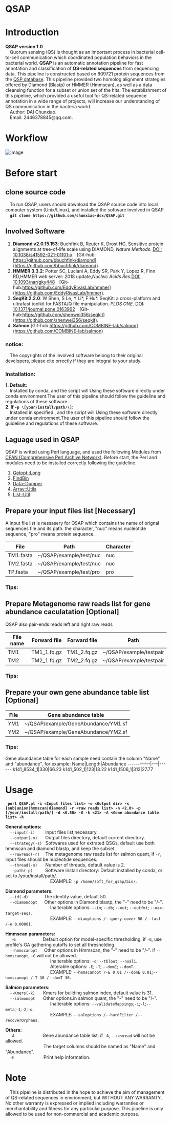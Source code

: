 # QSAP

# Introduction
**QSAP version 1.0**    
&emsp;Quorum sensing (QS) is thought as an important process in bacterial cell-to-cell communication which coordinated population behaviors in the bacterial world. **QSAP** is an automatic annotation pipeline for fast annotation and classification of **QS-related sequences** from sequencing data. This pipeline is constructed based on 809721 protein sequences from the [QSP database](https://github.com/chunxiao-dcx/QSP). This pipeline provided two homolog alignment strategies offered by Diamond (Blastp) or HMMER (Hmmscan), as well as a data cleansing function for a subset or union set of the hits. The establishment of this pipeline, which provided a useful tool for QS-related sequence annotation in a wide range of projects, will increase our understanding of QS communication in the bacteria world.  
&emsp;Author: DAI Chunxiao.  
&emsp;Email: 2446378845\@qq.com.  

# Workflow
![image](https://github.com/chunxiao-dcx/QSAP/blob/main/QSAPpipeline.png)

# Before start
## clone source code  
&emsp;To run QSAP, users should download the QSAP source code into local computer system (Unix/Linux), and installed the software involved in QSAP.
&emsp;**`git clone https://github.com/chunxiao-dcx/QSAP.git`** 

## Involved Software 
1. **Diamond v2.0.15.153**: Buchfink B, Reuter K, Drost HG, Sensitive protein alignments at tree-of-life scale using DIAMOND, *Nature Methods*. [DOI: 10.1038/s41592-021-01101-x](https://doi.org/10.1038/s41592-021-01101-x)&emsp;[Git-hub: https://github.com/bbuchfink/diamond](https://github.com/bbuchfink/diamond).  
2. **HMMER 3.3.2**: Potter SC, Luciani A, Eddy SR, Park Y, 
Lopez R, Finn RD,HMMER web server: 2018 update,*Nucleic Acids Res*.[DOI: 10.1093/nar/gky448](http://doi.org/10.1093/nar/gky448)&emsp;[Git-hub:https://github.com/EddyRivasLab/hmmer](https://github.com/EddyRivasLab/hmmer).  
3. **SeqKit 2.2.0**: 
W Shen, S Le, Y Li\*, F Hu\*. SeqKit: a cross-platform and ultrafast toolkit for FASTA/Q file manipulation. *PLOS ONE*. [DOI: 10.1371/journal.pone.0163962](https://doi.org/10.1371/journal.pone.0163962)&emsp;[Git-hub:https://github.com/shenwei356/seqkit](https://github.com/shenwei356/seqkit).  
4. **Salmon**:[]()[Git-hub:https://github.com/COMBINE-lab/salmon](https://github.com/COMBINE-lab/salmon)

### notice:
&emsp;The copyrights of the involved software belong to their original developers, please cite orrectly if they are integral to your study.  
### Installation:  
**1. Default:**  
     &emsp;Installed by conda, and the script will Using these software directly under conda environment.The user of this pipeline should follow the guideline and regulations of these software.  
**2. If `-p \[your/install/path/\]`:**  
     &emsp;Installed in specified , and the script will Using these software directly under conda environment.The user of this pipeline should follow the guideline and regulations of these software.   

##  Laguage used in QSAP
QSAP is writed using Perl language, and used the following Modules from [CPAN \(Comprehensive Perl Archive Network\)](www.cpan.org). Before start, the Perl and modules need to be installed correctly following the guideline.  
1. [Getopt::Long](https://metacpan.org/pod/Getopt::Long)  
2. [FindBin](https://metacpan.org/pod/FindBin)  
3. [Data::Dumper](https://metacpan.org/pod/Data::Dumper)  
4. [Array::Utils](https://metacpan.org/pod/Array::Utils)  
5. [List::Util](https://metacpan.org/pod/List::Util) 

## Prepare your input files list [Necessary]
A input file list is nessasery for QSAP which contains the name of orignal sequences file and its path. the character, "nuc" means nucleotide sequence, "pro"  means protein sequence.

File|Path| Character
---------|-----------------------|------
TM1.fasta|~/QSAP/example/test/nuc| nuc
TM2.fasta|~/QSAP/example/test/nuc| nuc    
TP.fasta|~/QSAP/example/test/pro| pro

### Tips:

## Prepare Metagenome raw reads list for gene abundance caculatation [Optional]
QSAP also pair-ends reads left and right raw reads 

File name |Forward file|Forward file|Path
---|-----------|-----------|-----------------------
TM1|TM1_1.fq.gz|TM1_2.fq.gz|~/QSAP/example/testpair
TM2|TM2_1.fq.gz|TM2_2.fq.gz|~/QSAP/example/testpair  

### Tips:

## Prepare your own gene abundance table list [Optional]

File|Gene abundance table
----|-----------------------
YM1|~/QSAP/example/GeneAbundance/YM1.sf
YM2|~/QSAP/example/GeneAbundance/YM2.sf


### Tips:
Gene abundance table for each sample need contain the column "Name" and "abundance", for example:
Name|Length|Abundance
-----------|---|------
k141_8534_1|330|66.23
k141_502_1|123|18.22
k141_1506_1|312|27.77

# Usage  
**` perl QSAP.pl -i <Input files list> -o <Output dir> -s [sub|union|hmmscan|diamond] -r <raw reads list> -n <2.0> -p [/your/install/path/] -d <0.50> -G -k <21> -A <Gene abundance table list> -h`**
   
**General options:**  
&emsp;`--input(-i)` &emsp;&emsp;Input files list,necessary.  
&emsp;`--output(-o)` &emsp;&ensp;Output files directory, default current directory.  
&emsp;`--strategy(-s)`&ensp; Softwares used for extrated QSGs, default use both hmmscan and diamond blastp, and keep the subset.  
&emsp;`--rawread(-r)`&ensp;&ensp; The metagenome raw reads list for salmon quant, if `-r`, Input files should be nucleotide sequences.   
&emsp;`--thread(-n)`&emsp;&ensp; Number of threads, default value is 2.  
&emsp;`--path(-p)`&emsp;&ensp;&emsp; Software install directory: Default installed by conda, or set to /your/install/path/.  
&emsp;&emsp;&emsp;&emsp;&emsp;&emsp;&emsp;&emsp;&emsp;&emsp;EXAMPLE: `-p /home/soft_for_qsap/bin/`.  

**Diamond parameters:**  
 &emsp;`--id(-d)`&emsp;&emsp;&emsp;&ensp;The identity value, default 50.  
 &emsp;`--diamondopt`  &ensp;&ensp; Other options in Diamond blastp, the "-" need to be "/-".   
&emsp;&emsp;&emsp;&emsp;&emsp;&emsp;&emsp;&emsp;&emsp;&emsp;Inalterable options: `--in`; `--db`; `--out`; `--outfmt`; `--max-target-seqs`.   
&emsp;&emsp;&emsp;&emsp;&emsp;&emsp;&emsp;&emsp;&emsp;&emsp;EXAMPLE: `--diaoptions /--query-cover 50 /--fast /-e 0.00001`.  

**Hmmscan parameters:**  
 &emsp; `-G` &emsp;&emsp;&emsp;&emsp;&ensp;&ensp;&ensp; Default option for model-specific thresholding. if `-G`, use profile's GA gathering cutoffs to set all thresholding.  
 &emsp;`--hmmscanopt`&emsp;&ensp;Other options in Hmmscan, the "-" need to be "/-". if `--hmmscanopt`, `-G` will not be allowed.  
&emsp;&emsp;&emsp;&emsp;&emsp;&emsp;&emsp;&emsp;&emsp;&emsp;Inalterable options: `-o`; `--tblout`; `--noali`.  
&emsp;&emsp;&emsp;&emsp;&emsp;&emsp;&emsp;&emsp;&emsp;&emsp;Alterable options: `-E`; `-T`; `--domE`; `--domT`.  
&emsp;&emsp;&emsp;&emsp;&emsp;&emsp;&emsp;&emsp;&emsp;&emsp;EXAMPLE: `--hmmscanopt /-E 0.01 /--domE 0.01`;`--hmmscanopt /-T 30 /--domT 30`.

**Salmon parameters:**  
  &emsp;`--Kmers(-k)` &emsp;&ensp;Kmers for building salmon index, default value is 31.  
  &emsp;`--salmonopt`&emsp;&ensp; Other options.in salmon quant, the "-" need to be "/-".  
&emsp;&emsp;&emsp;&emsp;&emsp;&emsp;&emsp;&emsp;&emsp;&emsp;Inalterable options: `--validateMappings`;`-i`;`-l`;`--meta`;`-1`;`-2`;`-o`.  
 &emsp;&emsp;&emsp;&emsp;&emsp;&emsp;&emsp;&emsp;&emsp;&emsp;EXAMPLE: `--saloptions /--hardFilter /--recoverOrphans`.

**Others:**  
 &emsp;`-A` &emsp;&emsp;&emsp;&emsp;&emsp;&emsp;Gene abundance table list. if `-A`, `--rawread` will not be allowed.  
&emsp;&emsp;&emsp;&emsp;&emsp;&emsp;&emsp;&emsp;&ensp;The target columns should be named as "Name" and "Abundance".  
 &emsp;`-h`&emsp;&emsp;&emsp;&emsp;&emsp;&emsp;&ensp;Print help information.

# 

# Note
&emsp;This pipeline is distributed in the hope to achieve the aim of management of QS-related sequences in envrionment, but WITHOUT ANY WARRANTY. No other warranty is expressed or implied including warranties or merchantability and fitness for any particular purpose. This pipeline is only allowed to be used for non-commercial and academic purpose.
